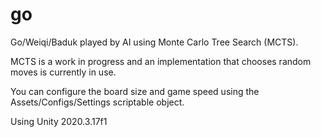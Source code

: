 # go
Go/Weiqi/Baduk played by AI using Monte Carlo Tree Search (MCTS).

MCTS is a work in progress and an implementation that chooses random moves is currently in use.

You can configure the board size and game speed using the Assets/Configs/Settings scriptable object.

Using Unity 2020.3.17f1
